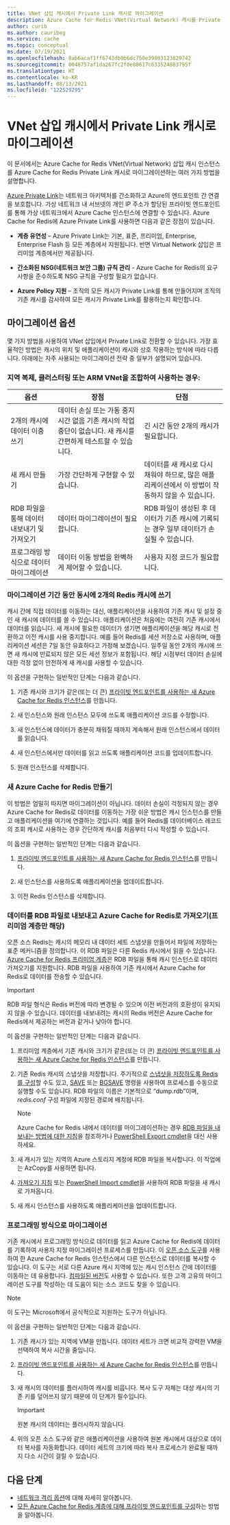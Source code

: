 ```yaml
---
title: VNet 삽입 캐시에서 Private Link 캐시로 마이그레이션
description: Azure Cache for Redis VNet(Virtual Network) 캐시를 Private Link 캐시로 마이그레이션하는 방법을 알아봅니다.
author: curib
ms.author: cauribeg
ms.service: cache
ms.topic: conceptual
ms.date: 07/19/2021
ms.openlocfilehash: 8ab6acaf1ff6742db0b6dc750e39803123829742
ms.sourcegitcommit: 0046757af1da267fc2f0e88617c633524883795f
ms.translationtype: HT
ms.contentlocale: ko-KR
ms.lasthandoff: 08/13/2021
ms.locfileid: "122529295"
---
```

# <a name="migrate-from-vnet-injection-caches-to-private-link-caches"></a>VNet 삽입 캐시에서 Private Link 캐시로 마이그레이션
이 문서에서는 Azure Cache for Redis VNet(Virtual Network) 삽입 캐시 인스턴스를 Azure Cache for Redis Private Link 캐시로 마이그레이션하는 여러 가지 방법을 설명합니다. 

[Azure Private Link](../private-link/private-link-overview.md)는 네트워크 아키텍처를 간소화하고 Azure의 엔드포인트 간 연결을 보호합니다. 가상 네트워크 내 서브넷의 개인 IP 주소가 할당된 프라이빗 엔드포인트를 통해 가상 네트워크에서 Azure Cache 인스턴스에 연결할 수 있습니다. Azure Cache for Redis에 Azure Private Link를 사용하면 다음과 같은 장점이 있습니다. 

* **계층 유연성** – Azure Private Link는 기본, 표준, 프리미엄, Enterprise, Enterprise Flash 등 모든 계층에서 지원됩니다. 반면 Virtual Network 삽입은 프리미엄 계층에서만 제공됩니다.   

* **간소화된 NSG(네트워크 보안 그룹) 규칙 관리** - Azure Cache for Redis의 요구 사항을 준수하도록 NSG 규칙을 구성할 필요가 없습니다.

* **Azure Policy 지원** – 조직의 모든 캐시가 Private Link를 통해 만들어지며 조직의 기존 캐시를 감사하여 모든 캐시가 Private Link를 활용하는지 확인합니다.

## <a name="migration-options"></a>마이그레이션 옵션

몇 가지 방법을 사용하여 VNet 삽입에서 Private Link로 전환할 수 있습니다. 가장 효율적인 방법은 캐시의 위치 및 애플리케이션이 캐시와 상호 작용하는 방식에 따라 다릅니다. 아래에는 자주 사용되는 마이그레이션 전략 중 일부가 설명되어 있습니다. 

### <a name="if-youre-using-any-combination-of-geo-replication-clustering-or-arm-vnet"></a>지역 복제, 클러스터링 또는 ARM VNet을 조합하여 사용하는 경우:

   | 옵션       | 장점 | 단점 |
   | ------------ | ---------- | ------------- |
   | 2개의 캐시에 데이터 이중 쓰기 | 데이터 손실 또는 가동 중지 시간 없음 기존 캐시의 작업 중단이 없습니다. 새 캐시를 간편하게 테스트할 수 있습니다. | 긴 시간 동안 2개의 캐시가 필요합니다. | 
   | 새 캐시 만들기 | 가장 간단하게 구현할 수 있습니다. | 데이터를 새 캐시로 다시 채워야 하므로, 많은 애플리케이션에서 이 방법이 작동하지 않을 수 있습니다. |
   | RDB 파일을 통해 데이터 내보내기 및 가져오기 | 데이터 마이그레이션이 필요합니다. | RDB 파일이 생성된 후 데이터가 기존 캐시에 기록되는 경우 일부 데이터가 손실될 수 있습니다. | 
   | 프로그래밍 방식으로 데이터 마이그레이션 | 데이터 이동 방법을 완벽하게 제어할 수 있습니다. | 사용자 지정 코드가 필요합니다. | 

### <a name="write-to-two-redis-caches-simultaneously-during-migration-period"></a>마이그레이션 기간 동안 동시에 2개의 Redis 캐시에 쓰기

캐시 간에 직접 데이터를 이동하는 대신, 애플리케이션을 사용하여 기존 캐시 및 설정 중인 새 캐시에 데이터를 쓸 수 있습니다. 애플리케이션은 처음에는 여전히 기존 캐시에서 데이터를 읽습니다. 새 캐시에 필요한 데이터가 생기면 애플리케이션을 해당 캐시로 전환하고 이전 캐시를 사용 중지합니다. 예를 들어 Redis를 세션 저장소로 사용하며, 애플리케이션 세션은 7일 동안 유효하다고 가정해 보겠습니다. 일주일 동안 2개의 캐시에 쓰면 새 캐시에 만료되지 않은 모든 세션 정보가 포함됩니다. 해당 시점부터 데이터 손실에 대한 걱정 없이 안전하게 새 캐시를 사용할 수 있습니다.

이 옵션을 구현하는 일반적인 단계는 다음과 같습니다.

1. 기존 캐시와 크기가 같은(또는 더 큰) [프라이빗 엔드포인트를 사용하는 새 Azure Cache for Redis 인스턴스](cache-private-link.md)를 만듭니다.

2. 새 인스턴스와 원래 인스턴스 모두에 쓰도록 애플리케이션 코드를 수정합니다.

3. 새 인스턴스에 데이터가 충분히 채워질 때까지 계속해서 원래 인스턴스에서 데이터를 읽습니다.

4. 새 인스턴스에서만 데이터를 읽고 쓰도록 애플리케이션 코드를 업데이트합니다.

5. 원래 인스턴스를 삭제합니다.

### <a name="create-a-new-azure-cache-for-redis"></a>새 Azure Cache for Redis 만들기

이 방법은 엄밀히 따지면 마이그레이션이 아닙니다. 데이터 손실이 걱정되지 않는 경우 Azure Cache for Redis로 데이터를 이동하는 가장 쉬운 방법은 캐시 인스턴스를 만들고 애플리케이션을 여기에 연결하는 것입니다. 예를 들어 Redis를 데이터베이스 레코드의 조회 캐시로 사용하는 경우 간단하게 캐시를 처음부터 다시 작성할 수 있습니다.

이 옵션을 구현하는 일반적인 단계는 다음과 같습니다.

1. [프라이빗 엔드포인트를 사용하는 새 Azure Cache for Redis 인스턴스](cache-private-link.md)를 만듭니다.

2. 새 인스턴스를 사용하도록 애플리케이션을 업데이트합니다.

3. 이전 Redis 인스턴스를 삭제합니다.

### <a name="export-data-to-an-rdb-file-and-import-it-into-azure-cache-for-redis-premium-tier-only"></a>데이터를 RDB 파일로 내보내고 Azure Cache for Redis로 가져오기(프리미엄 계층만 해당)

오픈 소스 Redis는 캐시의 메모리 내 데이터 세트 스냅샷을 만들어서 파일에 저장하는 표준 메커니즘을 정의합니다. 이 RDB 파일은 다른 Redis 캐시에서 읽을 수 있습니다. [Azure Cache for Redis 프리미엄 계층](cache-overview.md#service-tiers)은 RDB 파일을 통해 캐시 인스턴스로 데이터 가져오기를 지원합니다. RDB 파일을 사용하여 기존 캐시에서 Azure Cache for Redis로 데이터를 전송할 수 있습니다.

> [!IMPORTANT]
> RDB 파일 형식은 Redis 버전에 따라 변경될 수 있으며 이전 버전과의 호환성이 유지되지 않을 수 있습니다. 데이터를 내보내려는 캐시의 Redis 버전은 Azure Cache for Redis에서 제공하는 버전과 같거나 낮아야 합니다.
>

이 옵션을 구현하는 일반적인 단계는 다음과 같습니다.

1. 프리미엄 계층에서 기존 캐시와 크기가 같은(또는 더 큰) [프라이빗 엔드포인트를 사용하는 새 Azure Cache for Redis 인스턴스](cache-private-link.md)를 만듭니다.

2. 기존 Redis 캐시의 스냅샷을 저장합니다. 주기적으로 [스냅샷을 저장하도록 Redis를 구성](https://redis.io/topics/persistence)할 수도 있고, [SAVE](https://redis.io/commands/save) 또는 [BGSAVE](https://redis.io/commands/bgsave) 명령을 사용하여 프로세스를 수동으로 실행할 수도 있습니다. RDB 파일의 이름은 기본적으로 “dump.rdb”이며, *redis.conf* 구성 파일에 지정된 경로에 배치됩니다.

    > [!NOTE]
    > Azure Cache for Redis 내에서 데이터를 마이그레이션하는 경우 [RDB 파일을 내보내는 방법에 대한 지침](cache-how-to-import-export-data.md)을 참조하거나 [PowerShell Export cmdlet](/powershell/module/azurerm.rediscache/export-azurermrediscache)을 대신 사용하세요.
    >

3. 새 캐시가 있는 지역의 Azure 스토리지 계정에 RDB 파일을 복사합니다. 이 작업에는 AzCopy를 사용하면 됩니다.

4. [가져오기 지침](cache-how-to-import-export-data.md) 또는 [PowerShell Import cmdlet](/powershell/module/azurerm.rediscache/import-azurermrediscache)을 사용하여 RDB 파일을 새 캐시로 가져옵니다.

5. 새 캐시 인스턴스를 사용하도록 애플리케이션을 업데이트합니다.

### <a name="migrate-programmatically"></a>프로그래밍 방식으로 마이그레이션

기존 캐시에서 프로그래밍 방식으로 데이터를 읽고 Azure Cache for Redis에 데이터를 기록하여 사용자 지정 마이그레이션 프로세스를 만듭니다. 이 [오픈 소스 도구](https://github.com/deepakverma/redis-copy)를 사용하여 한 Azure Cache for Redis 인스턴스에서 다른 인스턴스로 데이터를 복사할 수 있습니다. 이 도구는 서로 다른 Azure 캐시 지역에 있는 캐시 인스턴스 간에 데이터를 이동하는 데 유용합니다. [컴파일된 버전](https://github.com/deepakverma/redis-copy/releases/download/alpha/Release.zip)도 사용할 수 있습니다. 또한 고객 고유의 마이그레이션 도구를 작성하는 데 도움이 되는 소스 코드도 찾을 수 있습니다.

> [!NOTE]
> 이 도구는 Microsoft에서 공식적으로 지원하는 도구가 아닙니다. 
>

이 옵션을 구현하는 일반적인 단계는 다음과 같습니다.

1. 기존 캐시가 있는 지역에 VM을 만듭니다. 데이터 세트가 크면 비교적 강력한 VM을 선택하여 복사 시간을 줄입니다.

2. [프라이빗 엔드포인트를 사용하는 새 Azure Cache for Redis 인스턴스](cache-private-link.md)를 만듭니다.

3. 새 캐시의 데이터를 플러시하여 캐시를 비웁니다. 복사 도구 자체는 대상 캐시의 기존 키를 덮어쓰지 않기 때문에 이 단계가 필수입니다.

    > [!IMPORTANT]
    > 원본 캐시의 데이터는 플러시하지 않습니다.
    >

4. 위의 오픈 소스 도구와 같은 애플리케이션을 사용하여 원본 캐시에서 대상으로 데이터 복사를 자동화합니다. 데이터 세트의 크기에 따라 복사 프로세스가 완료될 때까지 다소 시간이 걸릴 수 있습니다.


## <a name="next-steps"></a>다음 단계
* [네트워크 격리 옵션](cache-network-isolation.md)에 대해 자세히 알아봅니다. 
* [모든 Azure Cache for Redis 계층에 대해 프라이빗 엔드포인트를 구성](cache-private-link.md)하는 방법을 알아봅니다.